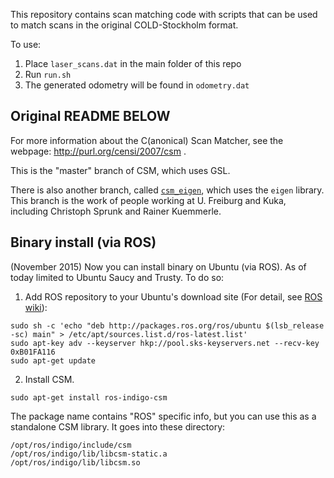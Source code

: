 This repository contains scan matching code with scripts that can be used to match scans in the original COLD-Stockholm format.

To use:

1) Place `laser_scans.dat` in the main folder of this repo
1) Run `run.sh`
1) The generated odometry will be found in `odometry.dat`



Original README BELOW
---------------------




For more information about the C(anonical) Scan Matcher, see the webpage: http://purl.org/censi/2007/csm .

This is the "master" branch of CSM, which uses GSL.

There is also another branch, called [``csm_eigen``][branch], which uses the ``eigen`` library. 
This branch is the work of people working at U. Freiburg and Kuka, including
Christoph Sprunk and Rainer Kuemmerle.

[branch]: https://github.com/AndreaCensi/csm/tree/csm_eigen

Binary install (via ROS)
------------------------------

(November 2015) Now you can install binary on Ubuntu (via ROS). As of today limited to Ubuntu Saucy and Trusty. To do so:

 1. Add ROS repository to your Ubuntu's download site (For detail, see [ROS wiki](http://wiki.ros.org/indigo/Installation/Ubuntu)):

 ```
sudo sh -c 'echo "deb http://packages.ros.org/ros/ubuntu $(lsb_release -sc) main" > /etc/apt/sources.list.d/ros-latest.list'
sudo apt-key adv --keyserver hkp://pool.sks-keyservers.net --recv-key 0xB01FA116
sudo apt-get update
```

 2. Install CSM. 

 ```
sudo apt-get install ros-indigo-csm
```

The package name contains "ROS" specific info, but you can use this as a standalone CSM library. It goes into these directory:

 ```
/opt/ros/indigo/include/csm
/opt/ros/indigo/lib/libcsm-static.a
/opt/ros/indigo/lib/libcsm.so
```
